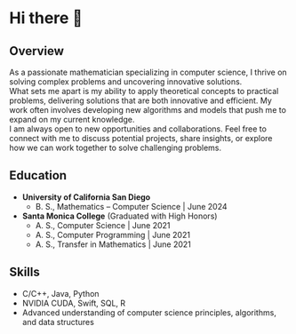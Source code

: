 # Hi there 👋

## Overview

As a passionate mathematician specializing in computer science, I thrive on solving complex problems and uncovering innovative solutions.  
What sets me apart is my ability to apply theoretical concepts to practical problems, delivering solutions that are both innovative and efficient. My work often involves developing new algorithms and models that push me to expand on my current knowledge.  
I am always open to new opportunities and collaborations. Feel free to connect with me to discuss potential projects, share insights, or explore how we can work together to solve challenging problems.

## Education

- **University of California San Diego**
    - B. S., Mathematics – Computer Science | June 2024  
- **Santa Monica College** (Graduated with High Honors)
    - A. S., Computer Science | June 2021  
    - A. S., Computer Programming | June 2021
    - A. S., Transfer in Mathematics | June 2021

## Skills

- C/C++, Java, Python
- NVIDIA CUDA, Swift, SQL, R
- Advanced understanding of computer science principles, algorithms, and data structures

<!--
**kondratyusha/kondratyusha** is a ✨ _special_ ✨ repository because its `README.md` (this file) appears on your GitHub profile.

Here are some ideas to get you started:

- 🔭 I’m currently working on ...
- 🌱 I’m currently learning ...
- 👯 I’m looking to collaborate on ...
- 🤔 I’m looking for help with ...
- 💬 Ask me about ...
- 📫 How to reach me: ...
- 😄 Pronouns: ...
- ⚡ Fun fact: ...
-->
